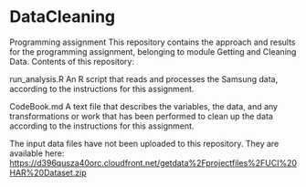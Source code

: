 # DataCleaning
Programming assignment
This repository contains the approach and results for the programming assignment, belonging to module Getting and Cleaning Data.
Contents of this repository: 

run_analysis.R
An R script that reads and processes the Samsung data, according to the instructions for this assignment. 

CodeBook.md
A text file that describes the variables, the data, and any transformations or work that has been performed to clean up the data according to the instructions for this assignment.

The input data files have not been uploaded to this repository. They are available here:
https://d396qusza40orc.cloudfront.net/getdata%2Fprojectfiles%2FUCI%20HAR%20Dataset.zip
